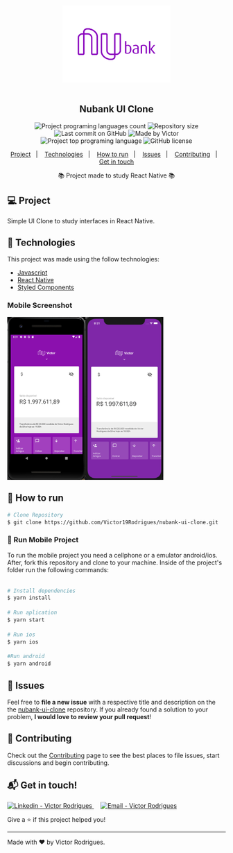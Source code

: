 <div align="center">
  <img alt="Nubank" title="#Nubank" src=".github/logo.png" width="250px" />
</div>

<br />

<h2 align="center">
  Nubank UI Clone
</h2>

<p align="center">
  <img alt="Project programing languages count" src="https://img.shields.io/github/languages/count/Victor19Rodrigues/nubank-ui-clone?color=8b10ae">
   <img alt="Repository size" src="https://img.shields.io/github/repo-size/Victor19Rodrigues/nubank-ui-clone?color=8b10ae">
  <img alt="Last commit on GitHub" src="https://img.shields.io/github/last-commit/Victor19Rodrigues/nubank-ui-clone?color=8b10ae">
  <img alt="Made by Victor" src="https://img.shields.io/badge/made%20by-Victor19Rodrigues-%20?color=8b10ae">
  <img alt="Project top programing language" src="https://img.shields.io/github/languages/top/Victor19Rodrigues/nubank-ui-clone?color=8b10ae">
  <img alt="GitHub license" src="https://img.shields.io/github/license/Victor19Rodrigues/nubank-ui-clone?color=8b10ae">
</p>

<p align="center">
  <a href="#computer-project">Project</a>&nbsp;&nbsp;&nbsp;|&nbsp;&nbsp;&nbsp;
  <a href="#rocket-technologies">Technologies</a>&nbsp;&nbsp;&nbsp;|&nbsp;&nbsp;&nbsp;
  <a href="#construction_worker-how-to-run">How to run</a>&nbsp;&nbsp;&nbsp;|&nbsp;&nbsp;&nbsp;
  <a href="#bug-issues">Issues</a>&nbsp;&nbsp;&nbsp;|&nbsp;&nbsp;&nbsp;
  <a href="#tada-contributing">Contributing</a>&nbsp;&nbsp;&nbsp;|&nbsp;&nbsp;&nbsp;
  <a href="#mailbox_with_mail-get-in-touch">Get in touch</a>
  </p>

  <p align="center">📚 Project made to study React Native 📚</p>

## :computer: Project

 Simple UI Clone to study interfaces in React Native.

## :rocket: Technologies
This project was made using the follow technologies:
<ul>
  <li><a href="https://www.typescriptlang.org/">Javascript</a></li>
  <li><a href="https://reactnative.dev/">React Native</a></li>
  <li><a href="https://styled-components.com/">Styled Components</a></li>
</ul>


### Mobile Screenshot
<div style="display: flex; flex-direction: 'row';">
   <img src="https://github.com/Victor19Rodrigues/nubank-ui-clone/blob/master/.github/android.png" width="180">
   <img src="https://github.com/Victor19Rodrigues/nubank-ui-clone/blob/master/.github/ios.png" width="180">
</div>

## :construction_worker: How to run
```bash
# Clone Repository
$ git clone https://github.com/Victor19Rodrigues/nubank-ui-clone.git
```

### 📱 Run Mobile Project
To run the mobile project you need a cellphone or a emulator android/ios.
<br />
After, fork this repository and clone to your machine. Inside of the project's folder run the following commands:

```bash

# Install dependencies
$ yarn install

# Run aplication
$ yarn start

# Run ios
$ yarn ios

#Run android
$ yarn android
```

## :bug: Issues

Feel free to **file a new issue** with a respective title and description on the the [nubank-ui-clone](https://github.com/Victor19Rodrigues/nubank-ui-clone/issues) repository. If you already found a solution to your problem, **I would love to review your pull request**!

## :tada: Contributing

Check out the [Contributing](https://github.com/Victor19Rodrigues/nubank-ui-clone/blob/master/CONTRIBUTING.md) page to see the best places to file issues, start discussions and begin contributing.

## :mailbox_with_mail: Get in touch!

<a href="https://www.linkedin.com/in/victor-rodrigues-676563ba" target="_blank" >
  <img alt="Linkedin - Victor Rodrigues" src="https://img.shields.io/badge/Linkedin--%23F8952D?style=social&logo=linkedin">
</a>&nbsp;&nbsp;&nbsp;
<a href="mailto:vitor1908@gmail.com" target="_blank" >
  <img alt="Email - Victor Rodrigues" src="https://img.shields.io/badge/Email--%23F8952D?style=social&logo=gmail">
</a>

Give a ⭐️ if this project helped you!

---

Made with ❤️ by Victor Rodrigues.
